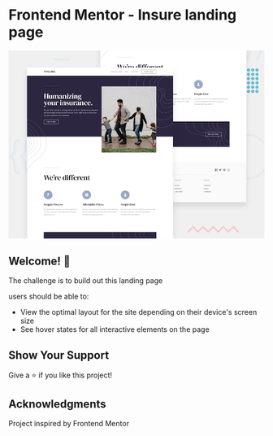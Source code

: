 # Frontend Mentor - Insure landing page

![Design preview for the Insure landing page coding challenge](./design/desktop-preview.jpg)

## Welcome! 👋

The challenge is to build out this landing page

 users should be able to:
- View the optimal layout for the site depending on their device's screen size
- See hover states for all interactive elements on the page


## Show Your Support
Give a ⭐️ if you like this project!

## Acknowledgments

Project inspired by Frontend Mentor